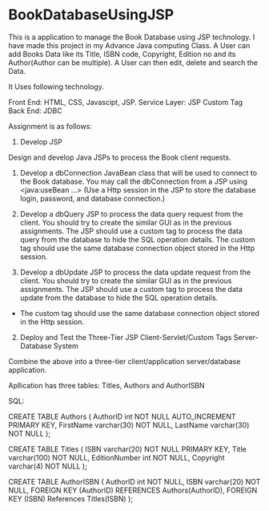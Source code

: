 # BookDatabaseUsingJSP
This is a application to manage the Book Database using JSP technology. I have made this project in my Advance Java computing Class. A User can add Books Data like its Title, ISBN code, Copyright, Edition no and its Author(Author can be multiple). A User can then edit, delete and search the Data.

It Uses following technology.

Front End: HTML, CSS, Javascipt, JSP.
Service Layer: JSP Custom Tag
Back End: JDBC

Assignment is as follows:

1. Develop JSP

Design and develop Java JSPs to process the Book client requests.

1. Develop a dbConnection JavaBean class that will be used to connect to the Book database. 
 You may call the dbConnection from a JSP using <java:useBean ...> 
(Use a Http session in the JSP to store the database login, password, and database connection.)

2. Develop a dbQuery JSP to process the data query request from the client.
 You should try to create the similar GUI as in the previous assignments. 
 The JSP should use a custom tag to process the data query from the database to hide the SQL operation details. 
The custom tag should use the same database connection object stored in the Http session.
3. Develop a dbUpdate JSP to process the data update request from the client.
You should try to create the similar GUI as in the previous assignments. 
The JSP should use a custom tag to process the data update from the database to hide the SQL operation details.  
 - The custom tag should use the same database connection object stored in the Http session.
2. Deploy and Test the Three-Tier JSP Client-Servlet/Custom Tags Server-Database System

Combine the above into a three-tier client/application server/database application.


Apllication has three tables: Titles, Authors and AuthorISBN

SQL:

CREATE TABLE Authors
(
   AuthorID int NOT NULL AUTO_INCREMENT PRIMARY KEY,
   FirstName varchar(30) NOT NULL,
   LastName varchar(30) NOT NULL
);

CREATE TABLE Titles
(
   ISBN varchar(20) NOT NULL PRIMARY KEY,
   Title varchar(100) NOT NULL,
   EditionNumber int NOT NULL,
   Copyright varchar(4) NOT NULL
);

CREATE TABLE AuthorISBN
(
   AuthorID int NOT NULL,
   ISBN varchar(20) NOT NULL,
   FOREIGN KEY (AuthorID) REFERENCES Authors(AuthorID),
   FOREIGN KEY (ISBN) References Titles(ISBN)
);
